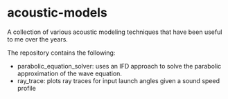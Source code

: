 # acoustic-models
A collection of various acoustic modeling techniques that have been useful to me over the years.

The repository contains the following:

- parabolic_equation_solver: uses an IFD approach to solve the parabolic approximation of the wave equation.
- ray_trace: plots ray traces for input launch angles given a sound speed profile

